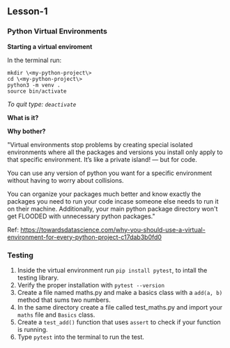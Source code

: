 ## Lesson-1

### Python Virtual Environments 

**Starting a virtual enviroment**

In the terminal run: 
```
mkdir \<my-python-project\>
cd \<my-python-project\>
python3 -m venv .
source bin/activate
```
*To quit type: `deactivate`*

**What is it?**

**Why bother?**

"Virtual environments stop problems by creating special isolated environments where all the packages and versions you install only apply to that specific environment. It’s like a private island! — but for code.

You can use any version of python you want for a specific environment without having to worry about collisions.

You can organize your packages much better and know exactly the packages you need to run your code incase someone else needs to run it on their machine. Additionally, your main python package directory won't get FLOODED with unnecessary python packages."

Ref: https://towardsdatascience.com/why-you-should-use-a-virtual-environment-for-every-python-project-c17dab3b0fd0

### Testing

1. Inside the virtual environment run `pip install pytest`, to intall the testing library. 
2. Verify the proper installation with `pytest --version`
3. Create a file named maths.py and make a basics class with a `add(a, b)` method that sums two numbers.
4. In the same directory create a file called test_maths.py and import your `maths` file and `Basics` class.
5. Create a `test_add()` function that uses `assert` to check if your function is running.
6. Type `pytest` into the terminal to run the test.

